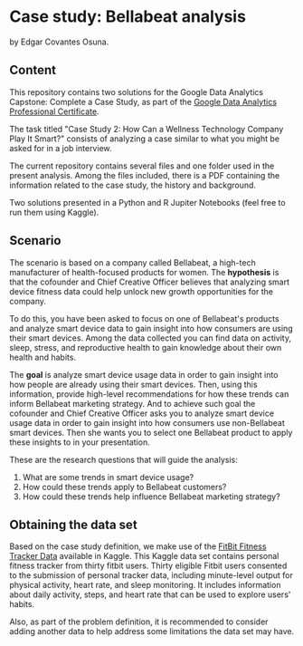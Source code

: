 # Case study: Bellabeat analysis

by Edgar Covantes Osuna.

## Content

This repository contains two solutions for the Google Data Analytics Capstone: Complete a Case Study, as part of the [Google Data Analytics Professional Certificate](https://www.coursera.org/professional-certificates/google-data-analytics).

The task titled "Case Study 2: How Can a Wellness Technology Company Play It Smart?" consists of analyzing a case similar to what you might be asked for in a job interview.

The current repository contains several files and one folder used in the present analysis. Among the files included, there is a PDF containing the information related to the case study, the history and background. 

Two solutions presented in a Python and R Jupiter Notebooks (feel free to run them using Kaggle).
## Scenario

The scenario is based on a company called Bellabeat, a high-tech manufacturer of health-focused products for women. The **hypothesis** is that the cofounder and Chief Creative Officer believes that analyzing smart
device fitness data could help unlock new growth opportunities for the company.

To do this, you have been asked to focus on one of Bellabeat's products and analyze smart device data to gain insight into how consumers are using their smart devices. Among the data collected you can find data on activity, sleep, stress, and reproductive health to gain knowledge about their own health and habits.

The **goal** is analyze smart device usage data in order to gain insight into how people are already using their smart devices. Then, using this information, provide high-level recommendations for how these trends can inform Bellabeat marketing strategy. And to achieve such goal the cofounder and Chief Creative Officer asks you to analyze smart device usage data in order to gain insight into how consumers use non-Bellabeat smart devices. Then she wants you to select one Bellabeat product to apply these insights to in your presentation.

These are the research questions that will guide the analysis:

1. What are some trends in smart device usage?
2. How could these trends apply to Bellabeat customers?
3. How could these trends help influence Bellabeat marketing strategy?
   
## Obtaining the data set

Based on the case study definition, we make use of the [FitBit Fitness Tracker Data](https://www.kaggle.com/datasets/arashnic/fitbit) available in Kaggle. This Kaggle data set contains personal fitness tracker from thirty fitbit users. Thirty eligible Fitbit users consented to the submission of personal tracker data, including minute-level output for physical activity, heart rate, and sleep monitoring. It includes information about daily activity, steps, and heart rate that can be used to explore users' habits.

Also, as part of the problem definition, it is recommended to consider adding another data to help address some limitations the data set may have.
